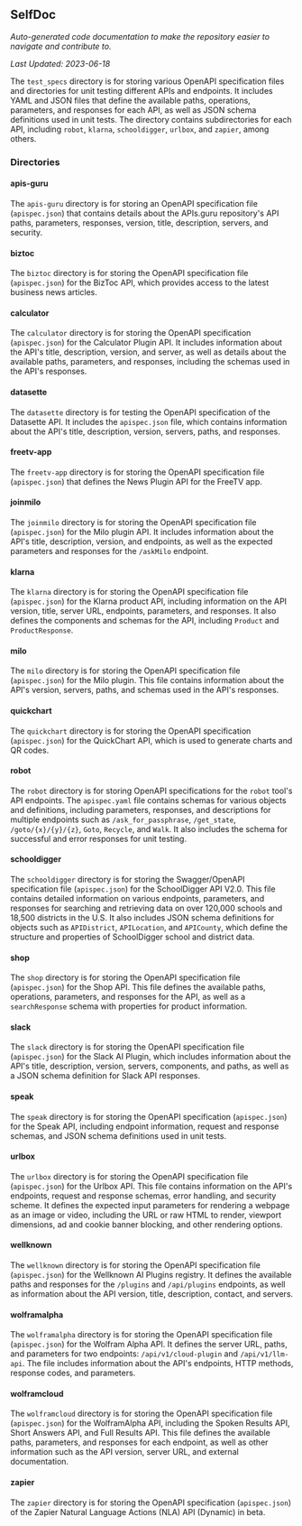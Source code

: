 <!--- START SELFDOC --->
## SelfDoc
_Auto-generated code documentation to make the repository easier to navigate and contribute to._

_Last Updated: 2023-06-18_

The `test_specs` directory is for storing various OpenAPI specification files and directories for unit testing different APIs and endpoints. It includes YAML and JSON files that define the available paths, operations, parameters, and responses for each API, as well as JSON schema definitions used in unit tests. The directory contains subdirectories for each API, including `robot`, `klarna`, `schooldigger`, `urlbox`, and `zapier`, among others.

### Directories
#### apis-guru
The `apis-guru` directory is for storing an OpenAPI specification file (`apispec.json`) that contains details about the APIs.guru repository's API paths, parameters, responses, version, title, description, servers, and security.

#### biztoc
The `biztoc` directory is for storing the OpenAPI specification file (`apispec.json`) for the BizToc API, which provides access to the latest business news articles.

#### calculator
The `calculator` directory is for storing the OpenAPI specification (`apispec.json`) for the Calculator Plugin API. It includes information about the API's title, description, version, and server, as well as details about the available paths, parameters, and responses, including the schemas used in the API's responses.

#### datasette
The `datasette` directory is for testing the OpenAPI specification of the Datasette API. It includes the `apispec.json` file, which contains information about the API's title, description, version, servers, paths, and responses.

#### freetv-app
The `freetv-app` directory is for storing the OpenAPI specification file (`apispec.json`) that defines the News Plugin API for the FreeTV app.

#### joinmilo
The `joinmilo` directory is for storing the OpenAPI specification file (`apispec.json`) for the Milo plugin API. It includes information about the API's title, description, version, and endpoints, as well as the expected parameters and responses for the `/askMilo` endpoint.

#### klarna
The `klarna` directory is for storing the OpenAPI specification file (`apispec.json`) for the Klarna product API, including information on the API version, title, server URL, endpoints, parameters, and responses. It also defines the components and schemas for the API, including `Product` and `ProductResponse`.

#### milo
The `milo` directory is for storing the OpenAPI specification file (`apispec.json`) for the Milo plugin. This file contains information about the API's version, servers, paths, and schemas used in the API's responses.

#### quickchart
The `quickchart` directory is for storing the OpenAPI specification (`apispec.json`) for the QuickChart API, which is used to generate charts and QR codes.

#### robot
The `robot` directory is for storing OpenAPI specifications for the `robot` tool's API endpoints. The `apispec.yaml` file contains schemas for various objects and definitions, including parameters, responses, and descriptions for multiple endpoints such as `/ask_for_passphrase`, `/get_state`, `/goto/{x}/{y}/{z}`, `Goto`, `Recycle`, and `Walk`. It also includes the schema for successful and error responses for unit testing.

#### schooldigger
The `schooldigger` directory is for storing the Swagger/OpenAPI specification file (`apispec.json`) for the SchoolDigger API V2.0. This file contains detailed information on various endpoints, parameters, and responses for searching and retrieving data on over 120,000 schools and 18,500 districts in the U.S. It also includes JSON schema definitions for objects such as `APIDistrict`, `APILocation`, and `APICounty`, which define the structure and properties of SchoolDigger school and district data.

#### shop
The `shop` directory is for storing the OpenAPI specification file (`apispec.json`) for the Shop API. This file defines the available paths, operations, parameters, and responses for the API, as well as a `searchResponse` schema with properties for product information.

#### slack
The `slack` directory is for storing the OpenAPI specification file (`apispec.json`) for the Slack AI Plugin, which includes information about the API's title, description, version, servers, components, and paths, as well as a JSON schema definition for Slack API responses.

#### speak
The `speak` directory is for storing the OpenAPI specification (`apispec.json`) for the Speak API, including endpoint information, request and response schemas, and JSON schema definitions used in unit tests.

#### urlbox
The `urlbox` directory is for storing the OpenAPI specification file (`apispec.json`) for the Urlbox API. This file contains information on the API's endpoints, request and response schemas, error handling, and security scheme. It defines the expected input parameters for rendering a webpage as an image or video, including the URL or raw HTML to render, viewport dimensions, ad and cookie banner blocking, and other rendering options.

#### wellknown
The `wellknown` directory is for storing the OpenAPI specification file (`apispec.json`) for the Wellknown AI Plugins registry. It defines the available paths and responses for the `/plugins` and `/api/plugins` endpoints, as well as information about the API version, title, description, contact, and servers.

#### wolframalpha
The `wolframalpha` directory is for storing the OpenAPI specification file (`apispec.json`) for the Wolfram Alpha API. It defines the server URL, paths, and parameters for two endpoints: `/api/v1/cloud-plugin` and `/api/v1/llm-api`. The file includes information about the API's endpoints, HTTP methods, response codes, and parameters.

#### wolframcloud
The `wolframcloud` directory is for storing the OpenAPI specification file (`apispec.json`) for the WolframAlpha API, including the Spoken Results API, Short Answers API, and Full Results API. This file defines the available paths, parameters, and responses for each endpoint, as well as other information such as the API version, server URL, and external documentation.

#### zapier
The `zapier` directory is for storing the OpenAPI specification (`apispec.json`) of the Zapier Natural Language Actions (NLA) API (Dynamic) in beta.

<!--- END SELFDOC --->